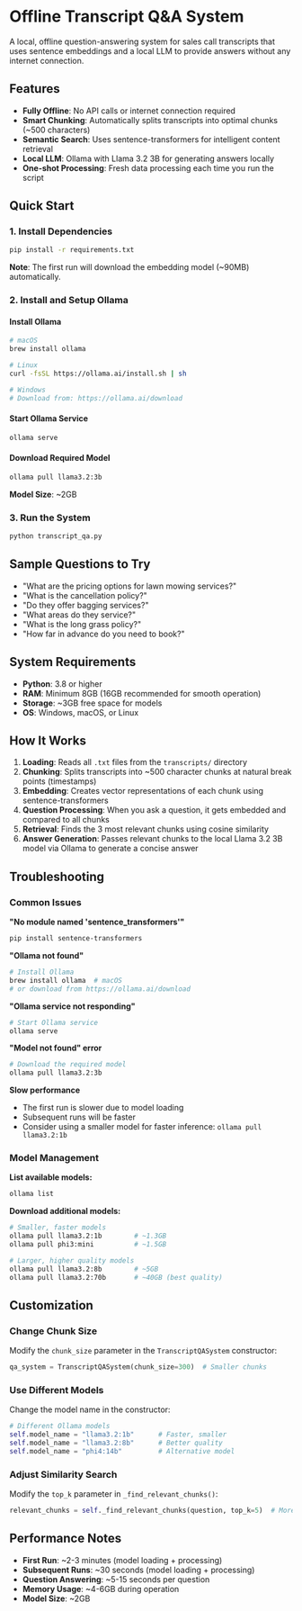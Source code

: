 # Offline Transcript Q&A System

A local, offline question-answering system for sales call transcripts that uses sentence embeddings and a local LLM to provide answers without any internet connection.

## Features

- **Fully Offline**: No API calls or internet connection required
- **Smart Chunking**: Automatically splits transcripts into optimal chunks (~500 characters)
- **Semantic Search**: Uses sentence-transformers for intelligent content retrieval
- **Local LLM**: Ollama with Llama 3.2 3B for generating answers locally
- **One-shot Processing**: Fresh data processing each time you run the script

## Quick Start

### 1. Install Dependencies

```bash
pip install -r requirements.txt
```

**Note**: The first run will download the embedding model (~90MB) automatically.

### 2. Install and Setup Ollama

#### Install Ollama
```bash
# macOS
brew install ollama

# Linux
curl -fsSL https://ollama.ai/install.sh | sh

# Windows
# Download from: https://ollama.ai/download
```

#### Start Ollama Service
```bash
ollama serve
```

#### Download Required Model
```bash
ollama pull llama3.2:3b
```

**Model Size**: ~2GB

### 3. Run the System

```bash
python transcript_qa.py
```

## Sample Questions to Try

- "What are the pricing options for lawn mowing services?"
- "What is the cancellation policy?"
- "Do they offer bagging services?"
- "What areas do they service?"
- "What is the long grass policy?"
- "How far in advance do you need to book?"

## System Requirements

- **Python**: 3.8 or higher
- **RAM**: Minimum 8GB (16GB recommended for smooth operation)
- **Storage**: ~3GB free space for models
- **OS**: Windows, macOS, or Linux

## How It Works

1. **Loading**: Reads all `.txt` files from the `transcripts/` directory
2. **Chunking**: Splits transcripts into ~500 character chunks at natural break points (timestamps)
3. **Embedding**: Creates vector representations of each chunk using sentence-transformers
4. **Question Processing**: When you ask a question, it gets embedded and compared to all chunks
5. **Retrieval**: Finds the 3 most relevant chunks using cosine similarity
6. **Answer Generation**: Passes relevant chunks to the local Llama 3.2 3B model via Ollama to generate a concise answer

## Troubleshooting

### Common Issues

**"No module named 'sentence_transformers'"**
```bash
pip install sentence-transformers
```

**"Ollama not found"**
```bash
# Install Ollama
brew install ollama  # macOS
# or download from https://ollama.ai/download
```

**"Ollama service not responding"**
```bash
# Start Ollama service
ollama serve
```

**"Model not found" error**
```bash
# Download the required model
ollama pull llama3.2:3b
```

**Slow performance**
- The first run is slower due to model loading
- Subsequent runs will be faster
- Consider using a smaller model for faster inference: `ollama pull llama3.2:1b`

### Model Management

**List available models:**
```bash
ollama list
```

**Download additional models:**
```bash
# Smaller, faster models
ollama pull llama3.2:1b        # ~1.3GB
ollama pull phi3:mini          # ~1.5GB

# Larger, higher quality models
ollama pull llama3.2:8b        # ~5GB
ollama pull llama3.2:70b       # ~40GB (best quality)
```

## Customization

### Change Chunk Size
Modify the `chunk_size` parameter in the `TranscriptQASystem` constructor:

```python
qa_system = TranscriptQASystem(chunk_size=300)  # Smaller chunks
```

### Use Different Models
Change the model name in the constructor:

```python
# Different Ollama models
self.model_name = "llama3.2:1b"      # Faster, smaller
self.model_name = "llama3.2:8b"      # Better quality
self.model_name = "phi4:14b"         # Alternative model
```

### Adjust Similarity Search
Modify the `top_k` parameter in `_find_relevant_chunks()`:

```python
relevant_chunks = self._find_relevant_chunks(question, top_k=5)  # More context
```

## Performance Notes

- **First Run**: ~2-3 minutes (model loading + processing)
- **Subsequent Runs**: ~30 seconds (model loading + processing)
- **Question Answering**: ~5-15 seconds per question
- **Memory Usage**: ~4-6GB during operation
- **Model Size**: ~2GB